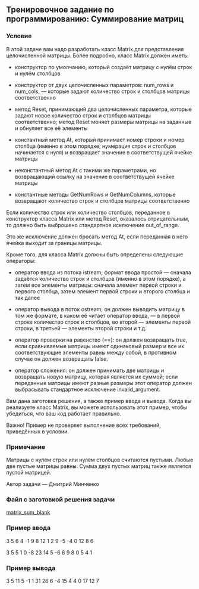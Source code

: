 ## Тренировочное задание по программированию: Суммирование матриц

### Условие
В этой задаче вам надо разработать класс Matrix для представления целочисленной матрицы. 
Более подробно, класс Matrix должен иметь:

- конструктор по умолчанию, который создаёт матрицу с нулём строк и нулём столбцов

- конструктор от двух целочисленных параметров: num_rows и num_cols, — которые задают количество 
  строк и столбцов матрицы соответственно

- метод Reset, принимающий два целочисленных параметра, которые задают новое количество строк и 
  столбцов матрицы соответственно; метод Reset меняет размеры матрицы на заданные и обнуляет все 
  её элементы

- константный метод At, который принимает номер строки и номер столбца (именно в этом порядке; 
  нумерация строк и столбцов начинается с нуля) и возвращает значение в соответствущей ячейке матрицы

- неконстантный метод At с такими же параметрами, но возвращающий ссылку на значение в соответствущей 
  ячейке матрицы

- константные методы GetNumRows и GetNumColumns, которые возвращают количество строк и столбцов 
  матрицы соответственно

Если количество строк или количество столбцов, переданное в конструктор класса Matrix или метод Reset, 
оказалось отрицательным, то должно быть выброшено стандартное исключение out_of_range.

Это же исключение должен бросать метод At, если переданная в него ячейка выходит за границы матрицы.

Кроме того, для класса Matrix должны быть определены следующие операторы:

- оператор ввода из потока istream; формат ввода простой — сначала задаётся количество строк и 
  столбцов (именно в этом порядке), а затем все элементы матрицы: сначала элемент первой строки 
  и первого столбца, затем элемент первой строки и второго столбца и так далее

- оператор вывода в поток ostream; он должен выводить матрицу в том же формате, в каком её читает 
  оператор ввода, — в первой строке количество строк и столбцов, во второй — элементы первой строки, 
  в третьей — элементы второй строки и т.д.

- оператор проверки на равенство (==): он должен возвращать true, если сравниваемые матрицы имеют 
  одинаковый размер и все их соответствующие элементы равны между собой, в противном случае он должен 
  возвращать false.

- оператор сложения: он должен принимать две матрицы и возвращать новую матрицу, которая является 
  их суммой; если переданные матрицы имеют разные размеры этот оператор должен выбрасывать стандартное 
  исключение invalid_argument.

Вам дана заготовка решения, а также пример ввода и вывода. Когда вы реализуете класс Matrix, вы можете 
использовать этот пример, чтобы убедиться, что ваш код работает правильно.

Важно! Пример не проверяет выполнение всех требований, приведённых в условии.

### Примечание
Матрицы с нулём строк или нулём столбцов считаются пустыми. Любые две пустые матрицы равны. 
Сумма двух пустых матриц также является пустой матрицей.

Автор задачи — Дмитрий Минченко

### Файл с заготовкой решения задачи
[matrix_sum_blank](https://github.com/AlekseyNL/Basics-of-C-plus-plus-Development-Yellow-Belt/blob/main/Week%201/01%20Matrix_sum/matrix_sum_blank.cpp)

### Пример ввода
3 5
6 4 -1 9 8
12 1 2 9 -5
-4 0 12 8 6

3 5
5 1 0 -8 23
14 5 -6 6 9
8 0 5 4 1

### Пример вывода
3 5
11 5 -1 1 31
26 6 -4 15 4
4 0 17 12 7
